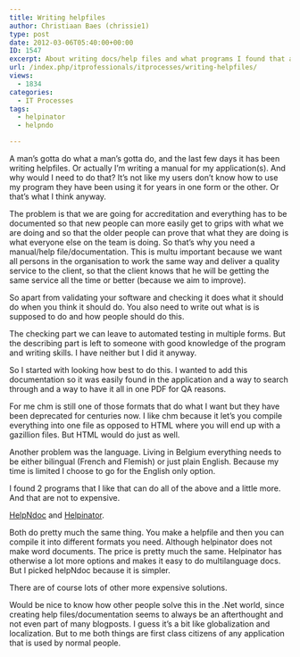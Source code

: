 ```yaml
---
title: Writing helpfiles
author: Christiaan Baes (chrissie1)
type: post
date: 2012-03-06T05:40:00+00:00
ID: 1547
excerpt: About writing docs/help files and what programs I found that are reasonable and cheap.
url: /index.php/itprofessionals/itprocesses/writing-helpfiles/
views:
  - 1834
categories:
  - IT Processes
tags:
  - helpinator
  - helpndo

---
```

A man&#8217;s gotta do what a man&#8217;s gotta do, and the last few days it has been writing helpfiles. Or actually I&#8217;m writing a manual for my application(s). And why would I need to do that? It&#8217;s not like my users don&#8217;t know how to use my program they have been using it for years in one form or the other. Or that&#8217;s what I think anyway. 

The problem is that we are going for accreditation and everything has to be documented so that new people can more easily get to grips with what we are doing and so that the older people can prove that what they are doing is what everyone else on the team is doing. So that&#8217;s why you need a manual/help file/documentation. This is multu important because we want all persons in the organisation to work the same way and deliver a quality service to the client, so that the client knows that he will be getting the same service all the time or better (because we aim to improve). 

So apart from validating your software and checking it does what it should do when you think it should do. You also need to write out what is is supposed to do and how people should do this. 

The checking part we can leave to automated testing in multiple forms. But the describing part is left to someone with good knowledge of the program and writing skills. I have neither but I did it anyway.

So I started with looking how best to do this. I wanted to add this documentation so it was easily found in the application and a way to search through and a way to have it all in one PDF for QA reasons. 

For me chm is still one of those formats that do what I want but they have been deprecated for centuries now. I like chm because it let&#8217;s you compile everything into one file as opposed to HTML where you will end up with a gazillion files. But HTML would do just as well. 

Another problem was the language. Living in Belgium everything needs to be either bilingual (French and Flemish) or just plain English. Because my time is limited I choose to go for the English only option.

I found 2 programs that I like that can do all of the above and a little more. And that are not to expensive.

[HelpNdoc][1] and [Helpinator][2].

Both do pretty much the same thing. You make a helpfile and then you can compile it into different formats you need. Although helpinator does not make word documents. The price is pretty much the same. Helpinator has otherwise a lot more options and makes it easy to do multilanguage docs. But I picked helpNdoc because it is simpler. 

There are of course lots of other more expensive solutions. 

Would be nice to know how other people solve this in the .Net world, since creating help files/documentation seems to always be an afterthought and not even part of many blogposts. I guess it&#8217;s a bit like globalization and localization. But to me both things are first class citizens of any application that is used by normal people.

 [1]: http://www.helpndoc.com/
 [2]: http://www.helpinator.com/